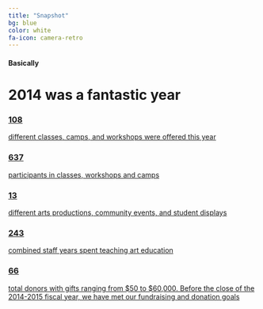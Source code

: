```yaml
---
title: "Snapshot"
bg: blue
color: white
fa-icon: camera-retro
---
```


#### Basically

# 2014 was a fantastic year

<div class="grid-items-lines scrollme">

  <a href="javascript:void(0)" class="grid-item">
    <div class="animateme" data-from="0.8"
        data-to="0"
        data-opacity="0"
        data-translatex="-800"
        data-rotatez="90">
    <section class="first">
	    <span class="fa-stack subtlecircle" style="font-size:65px; background:rgba(25,25,25,0.25)">
		  <i class="fa fa-circle fa-stack-2x text-white"></i>
		  <i class="fa fa-graduation-cap fa-stack-1x text-orange"></i>
		</span>
    </section>
    <section class="second">
   		<h3>108</h3>
   		<p>different classes, camps, and workshops were offered this year</p>
   	</section>
   </div>
  </a>

  <a href="javascript:void(0)" class="grid-item">
    <div class="animateme" data-from="0.8"
        data-to="0"
        data-opacity="0"
        data-translatex="-800"
        data-rotatez="90">
    <section class="first">
	    <span class="fa-stack subtlecircle" style="font-size:65px; background:rgba(25,25,25,0.25)">
		  <i class="fa fa-circle fa-stack-2x text-white"></i>
		  <i class="fa fa-users fa-stack-1x text-blue"></i>
		</span>
    </section>
    <section class="second">
   		<h3>637</h3>
   		<p>participants in classes, workshops and camps</p>
   	</section>
   </div>
  </a>

  <a href="javascript:void(0)" class="grid-item">
    <div class="animateme" data-from="0.8"
        data-to="0"
        data-opacity="0"
        data-translatex="-800"
        data-rotatez="90">
    <section class="first">
	    <span class="fa-stack subtlecircle" style="font-size:65px; background:rgba(25,25,25,0.25)">
		  <i class="fa fa-circle fa-stack-2x text-white"></i>
		  <i class="fa fa-ticket fa-stack-1x text-green"></i>
		</span>
    </section>
    <section class="second">
   		<h3>13</h3>
   		<p>different arts productions, community events, and student displays</p>
   	</section>
   </div>
  </a>

  <a href="javascript:void(0)" class="grid-item">
    <div class="animateme" data-from="0.8"
        data-to="0"
        data-opacity="0"
        data-translatex="-800"
        data-rotatez="90">
  	    <section class="second">
  	   		<h3>243</h3>
  	   		<p>combined staff years spent teaching art education</p>
  	   	</section>
   	    <section class="first">
   		    <span class="fa-stack subtlecircle" style="font-size:65px; background:rgba(25,25,25,0.25)">
   			  <i class="fa fa-circle fa-stack-2x text-white"></i>
   			  <i class="fa fa-calendar fa-stack-1x text-purple"></i>
   			</span>
   	    </section>
      </div>
  </a>

  <a href="javascript:void(0)" class="grid-item grid-item-big">
    <div class="animateme" data-from="0.8"
        data-to="0"
        data-opacity="0"
        data-translatex="-800"
        data-rotatez="90">
  	    <section class="second">
    		<h3>66</h3>
    		<p>total donors with gifts ranging from $50 to $60,000. Before the close of the 2014-2015 fiscal year, we have met our fundraising and donation goals</p>
    	</section>
  	    <section class="first">
  		    <span class="fa-stack subtlecircle" style="font-size:65px; background:rgba(25,25,25,0.25)">
  			  <i class="fa fa-circle fa-stack-2x text-white"></i>
  			  <i class="fa fa-credit-card fa-stack-1x text-turquoise"></i>
  			</span>
  	    </section>
      </div>
  </a>

  <div class="right-cover"></div>
  <div class="bottom-cover"></div>
</div>
